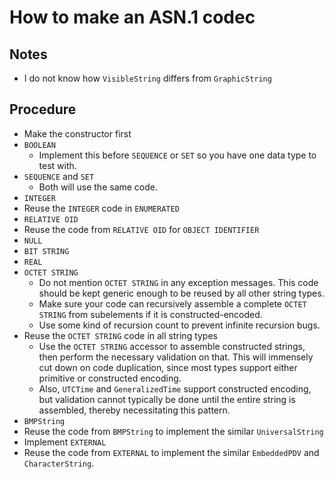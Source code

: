 # How to make an ASN.1 codec

## Notes

- I do not know how `VisibleString` differs from `GraphicString`

## Procedure

- Make the constructor first
- `BOOLEAN`
  - Implement this before `SEQUENCE` or `SET` so you have one data type to
    test with.
- `SEQUENCE` and `SET`
  - Both will use the same code.
- `INTEGER`
- Reuse the `INTEGER` code in `ENUMERATED`
- `RELATIVE OID`
- Reuse the code from `RELATIVE OID` for `OBJECT IDENTIFIER`
- `NULL`
- `BIT STRING`
- `REAL`
- `OCTET STRING`
  - Do not mention `OCTET STRING` in any exception messages. This code should
    be kept generic enough to be reused by all other string types.
  - Make sure your code can recursively assemble a complete `OCTET STRING` from
    subelements if it is constructed-encoded.
  - Use some kind of recursion count to prevent infinite recursion bugs.
- Reuse the `OCTET STRING` code in all string types
  - Use the `OCTET STRING` accessor to assemble constructed strings, then
    perform the necessary validation on that. This will immensely cut down
    on code duplication, since most types support either primitive or
    constructed encoding.
  - Also, `UTCTime` and `GeneralizedTime` support constructed encoding, but
    validation cannot typically be done until the entire string is assembled,
    thereby necessitating this pattern.
- `BMPString`
- Reuse the code from `BMPString` to implement the similar `UniversalString`
- Implement `EXTERNAL`
- Reuse the code from `EXTERNAL` to implement the similar `EmbeddedPDV` and `CharacterString`.